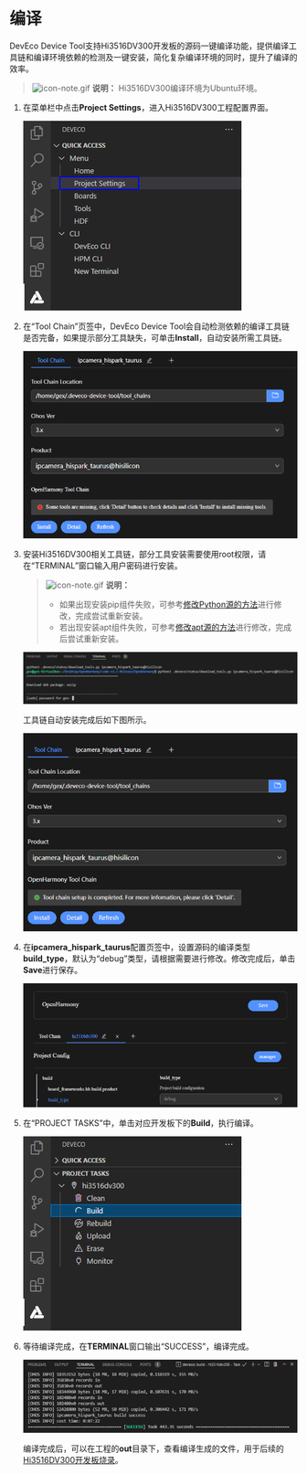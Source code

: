 # 编译


DevEco Device Tool支持Hi3516DV300开发板的源码一键编译功能，提供编译工具链和编译环境依赖的检测及一键安装，简化复杂编译环境的同时，提升了编译的效率。


> ![icon-note.gif](public_sys-resources/icon-note.gif) **说明：**
> Hi3516DV300编译环境为Ubuntu环境。


1. 在菜单栏中点击**Project Settings**，进入Hi3516DV300工程配置界面。

   ![zh-cn_image_0000001274745038](figures/zh-cn_image_0000001274745038.png)

2. 在“Tool Chain”页签中，DevEco Device Tool会自动检测依赖的编译工具链是否完备，如果提示部分工具缺失，可单击**Install**，自动安装所需工具链。

   ![zh-cn_image_0000001307480750](figures/zh-cn_image_0000001307480750.png)

3. 安装Hi3516DV300相关工具链，部分工具安装需要使用root权限，请在“TERMINAL”窗口输入用户密码进行安装。

   > ![icon-note.gif](public_sys-resources/icon-note.gif) **说明：**
   >
   > - 如果出现安装pip组件失败，可参考[修改Python源的方法](https://device.harmonyos.com/cn/docs/documentation/guide/ide-set-python-source-0000001227639986)进行修改，完成尝试重新安装。
   > - 若出现安装apt组件失败，可参考[修改apt源的方法](https://device.harmonyos.com/cn/docs/documentation/guide/faq-toolchain-install-0000001301623822)进行修改，完成后尝试重新安装。

   ![zh-cn_image_0000001360080305](figures/zh-cn_image_0000001360080305.png)

   工具链自动安装完成后如下图所示。

   ![zh-cn_image_0000001307320918](figures/zh-cn_image_0000001307320918.png)

4. 在**ipcamera_hispark_taurus**配置页签中，设置源码的编译类型**build_type**，默认为“debug”类型，请根据需要进行修改。修改完成后，单击**Save**进行保存。

   ![zh-cn_image_0000001307160958](figures/zh-cn_image_0000001307160958.png)

5. 在“PROJECT TASKS”中，单击对应开发板下的**Build**，执行编译。

   ![zh-cn_image_0000001360439881](figures/zh-cn_image_0000001360439881.png)

6. 等待编译完成，在**TERMINAL**窗口输出“SUCCESS”，编译完成。

   ![zh-cn_image_0000001307480754](figures/zh-cn_image_0000001307480754.png)

   编译完成后，可以在工程的**out**目录下，查看编译生成的文件，用于后续的[Hi3516DV300开发板烧录](quickstart-ide-3516-burn.md)。
